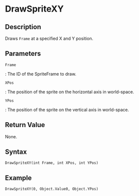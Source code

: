 # DrawSpriteXY

## Description
Draws `Frame` at a specified X and Y position.

## Parameters
`Frame`

:   The ID of the SpriteFrame to draw.

`XPos`

:   The position of the sprite on the horizontal axis in world-space.

`YPos`

:   The position of the sprite on the vertical axis in world-space.

## Return Value
None.

## Syntax
```
DrawSpriteXY(int Frame, int XPos, int YPos)
```

## Example
```
DrawSpriteXY(0, Object.Value0, Object.YPos)
```